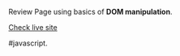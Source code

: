 Review Page using basics of **DOM manipulation**.

<a href="onosejoor.github.io/review-page/">Check live site</a>

#javascript.
